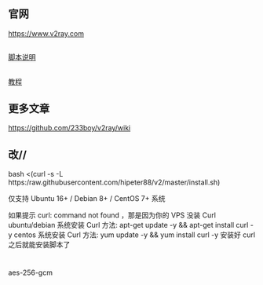 

## 官网

https://www.v2ray.com

## 

[脚本说明](https://github.com/233boy/v2ray/wiki/V2Ray%E4%B8%80%E9%94%AE%E5%AE%89%E8%A3%85%E8%84%9A%E6%9C%AC)

## 

[教程](https://github.com/233boy/v2ray/wiki/V2Ray%E6%90%AD%E5%BB%BA%E8%AF%A6%E7%BB%86%E5%9B%BE%E6%96%87%E6%95%99%E7%A8%8B)


## 更多文章

https://github.com/233boy/v2ray/wiki

## 改//

bash <(curl -s -L https:/raw.githubusercontent.com/hipeter88/v2/master/install.sh)

仅支持 Ubuntu 16+ / Debian 8+ / CentOS 7+ 系统

如果提示 curl: command not found ，那是因为你的 VPS 没装 Curl
ubuntu/debian 系统安装 Curl 方法: apt-get update -y && apt-get install curl -y
centos 系统安装 Curl 方法: yum update -y && yum install curl -y
安装好 curl 之后就能安装脚本了
# 
aes-256-gcm
